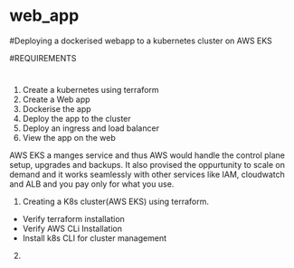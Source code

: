 # web_app
#Deploying a dockerised webapp to a kubernetes cluster on AWS EKS

#REQUIREMENTS

#
1. Create a kubernetes using terraform 
2. Create a Web app
3. Dockerise the app
4. Deploy the app to the cluster
5. Deploy an ingress and load balancer
6. View the app on the web

AWS EKS a manges service and thus AWS would handle the control plane setup, upgrades and backups. It also provised the oppurtunity to scale on demand and it works seamlessly with other services like IAM, cloudwatch and ALB and you pay only for what you use.


1) Creating a K8s cluster(AWS EKS) using terraform.
  - Verify terraform installation
  - Verify AWS CLi Installation
  - Install k8s CLI for cluster management
2) 
